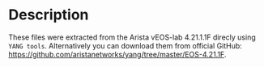 # Description
These files were extracted from the Arista vEOS-lab 4.21.1.1F direcly using `YANG tools`. Alternatively you can download them from official GitHub: https://github.com/aristanetworks/yang/tree/master/EOS-4.21.1F.
